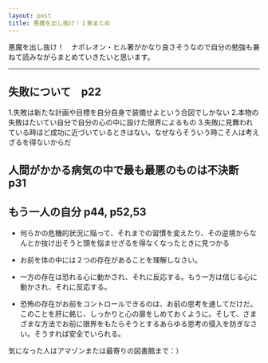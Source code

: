 ```yaml
---
layout: post
title: 悪魔を出し抜け！１章まとめ
---
```


悪魔を出し抜け！　ナポレオン・ヒル著がかなり良さそうなので自分の勉強も兼ねて読みながらまとめていきたいと思います。
____

## 失敗について　p22
1.失敗は新たな計画や目標を自分自身で装備せよという合図でしかない
2.本物の失敗はたいてい自分で自分の心の中に設けた限界によるもの
3.失敗に見舞われている時ほど成功に近づいているときはない。なぜならそういう時こそ人は考えざるを得ないからだ


## 人間がかかる病気の中で最も最悪のものは不決断　p31


## もう一人の自分 p44, p52,53
	
* 何らかの危機的状況に陥って、それまでの習慣を変えたり、その逆境からなんとか抜け出そうと頭を悩ませざるを得なくなったときに見つかる

* お前を体の中には２つの存在があることを理解しなさい。	
	
* 一方の存在は恐れる心に動かされ、それに反応する。もう一方は信じる心に動かされ、それに反応する。

* 恐怖の存在がお前をコントロールできるのは、お前の思考を通してだけだ。このことを肝に銘じ、しっかりと心の扉をしめておくように。そして、さまざまな方法でお前に限界をもたらそうとするあらゆる思考の侵入を防ぎなさい。そうすれば安全でいられる。



気になった人はアマゾンまたは最寄りの図書館まで：）
